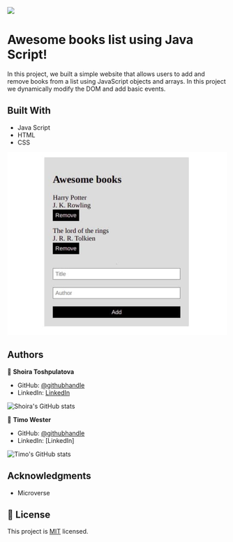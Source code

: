 ![](https://img.shields.io/badge/Microverse-blueviolet)

# Awesome books list using Java Script!

In this project, we built a simple website that allows users to add and remove books from a list using JavaScript objects and arrays. In this project we dynamically modify the DOM and add basic events.

## Built With

- Java Script
- HTML
- CSS

![Website demo](Demo.jpg)

## Authors

👤 **Shoira Toshpulatova**

- GitHub: [@githubhandle](https://github.com/shoirata)
- LinkedIn: [LinkedIn](https://www.linkedin.com/in/shoira-tashpulatova-bab4a7122/)

![Shoira's GitHub stats](https://github-readme-stats.vercel.app/api?username=shoirata&count_private=true&theme=dark&show_icons=true)

👤 **Timo Wester**

- GitHub: [@githubhandle](https://github.com/Timowest12)
- LinkedIn: [LinkedIn]

![Timo's GitHub stats](https://github-readme-stats.vercel.app/api?username=Timowest12&count_private=true&theme=dark&show_icons=true)

## Acknowledgments

- Microverse

## 📝 License

This project is [MIT](./LICENSE) licensed.
